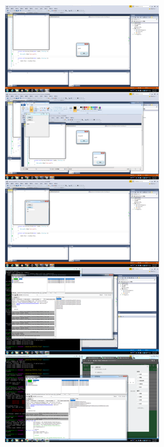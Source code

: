 ![](pictures\1.png)
![](pictures\2.png)
![](pictures\3.png)
![](pictures\4.png)
![](pictures\5.png)
